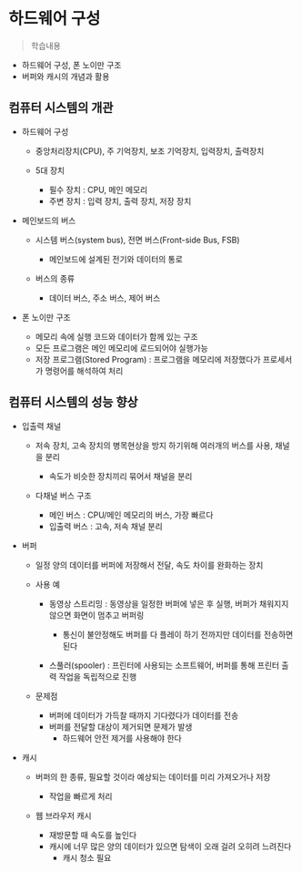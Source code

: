 # 하드웨어 구성
> 학습내용
- 하드웨어 구성, 폰 노이만 구조
- 버퍼와 캐시의 개념과 활용

## 컴퓨터 시스템의 개관
- 하드웨어 구성
    - 중앙처리장치(CPU), 주 기억장치, 보조 기억장치, 입력장치, 출력장치

    - 5대 장치
        - 필수 장치 : CPU, 메인 메모리 
        - 주변 장치 : 입력 장치, 출력 장치, 저장 장치
    
- 메인보드의 버스
    - 시스템 버스(system bus), 전면 버스(Front-side Bus, FSB)
        - 메인보드에 설계된 전기와 데이터의 통로
    
    - 버스의 종류
        - 데이터 버스, 주소 버스, 제어 버스

- 폰 노이만 구조
    - 메모리 속에 실행 코드와 데이터가 함께 있는 구조
    - 모든 프로그램은 메인 메모리에 로드되어야 실행가능
    - 저장 프로그램(Stored Program) : 프로그램을 메모리에 저장했다가 프로세서가 명령어를 해석하여 처리 

## 컴퓨터 시스템의 성능 향상
- 입출력 채널
    - 저속 장치, 고속 장치의 병목현상을 방지 하기위해 여러개의 버스를 사용, 채널을 분리
        - 속도가 비슷한 장치끼리 묶어서 채널을 분리
    
    - 다채널 버스 구조
        - 메인 버스 : CPU/메인 메모리의 버스, 가장 빠르다
        - 입출력 버스 : 고속, 저속 채널 분리

- 버퍼
    - 일정 양의 데이터를 버퍼에 저장해서 전달, 속도 차이를 완화하는 장치
    - 사용 예
        - 동영상 스트리밍 : 동영상을 일정한 버퍼에 넣은 후 실행, 버퍼가 채워지지 않으면 화면이 멈추고 버퍼링
            - 통신이 불안정해도 버퍼를 다 플레이 하기 전까지만 데이터를 전송하면 된다
        
        - 스풀러(spooler) : 프린터에 사용되는 소프트웨어, 버퍼를 통해 프린터 출력 작업을 독립적으로 진행
    
    - 문제점
        - 버퍼에 데이터가 가득찰 때까지 기다렸다가 데이터를 전송
        - 버퍼를 전달할 대상이 제거되면 문제가 발생
            - 하드웨어 안전 제거를 사용해야 한다
        
- 캐시
    - 버퍼의 한 종류, 필요할 것이라 예상되는 데이터를 미리 가져오거나 저장
        - 작업을 빠르게 처리
    
    - 웹 브라우저 캐시
        - 재방문할 때 속도를 높인다
        - 캐시에 너무 많은 양의 데이터가 있으면 탐색이 오래 걸려 오히려 느려진다
            - 캐시 청소 필요
